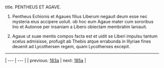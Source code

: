title. PENTHEUS ET AGAVE.



1. Pentheus Echionis et Agaues filius Liberum negauit deum esse nec mysteria eius accipere uoluit. ob hoc eum Agaue mater cum sororibus Ino et Autonoe per insaniam a Libero obiectam membratim laniauit.



2. Agaue ut suae mentis compos facta est et uidit se Liberi impulsu tantum scelus admisisse, profugit ab Thebis atque errabunda in Illyriae fines deuenit ad Lycothersen regem, quam Lycotherses excepit.



---

| --- | --- |
| previous: [183a](../183a/) | next: [185a](../185a/) |